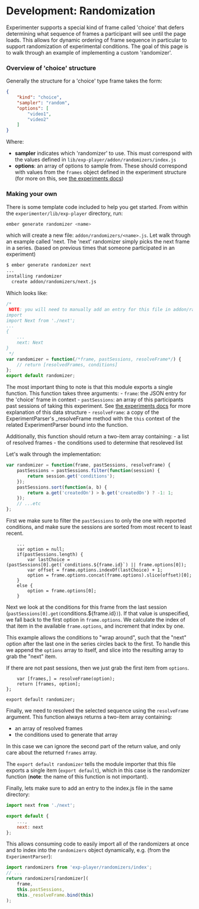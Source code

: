 # Development: Randomization

Experimenter supports a special kind of frame called 'choice' that defers determining what sequence of frames a
participant will see until the page loads. This allows for dynamic ordering of frame sequence in particular to
support randomization of experimental conditions. The goal of this page is to walk through an example of
implementing a custom 'randomizer'.

### Overview of 'choice' structure

Generally the structure for a 'choice' type frame takes the form:

```json
{
    "kind": "choice",
    "sampler": "random",
    "options": [
		"video1",
		"video2"
	]
}
```

Where:
- **sampler** indicates which 'randomizer' to use. This must correspond with the values defined in 
`lib/exp-player/addon/randomizers/index.js`
- **options**: an array of options to sample from. These should correspond with values from the `frames` object defined
 in the experiment structure (for more on this, see [the experiments docs](experiments.html))

### Making your own

There is some template code included to help you get started. From within the `experimenter/lib/exp-player` directory,
run:

```bash
ember generate randomizer <name>
```

which will create a new file: `addon/randomizers/<name>.js`. Let walk through an example called 'next. The 'next' 
randomizer simply picks the next frame in a series. (based on previous times that someone participated in an experiment)

```bash
$ ember generate randomizer next
...
installing randomizer
  create addon/randomizers/next.js
```

Which looks like:
```javascript
/*
 NOTE: you will need to manually add an entry for this file in addon/randomizers/index.js, e.g.:
import
import Next from './next';
...
{
    ...
    next: Next
}
 */
var randomizer = function(/*frame, pastSessions, resolveFrame*/) {
    // return [resolvedFrames, conditions]
};
export default randomizer;
```

The most important thing to note is that this module exports a single function. This function takes three arguments:
	- `frame`: the JSON entry for the 'choice' frame in context
	- `pastSessions`: an array of this participants past sessions of taking this experiment. See 
	  [the experiments docs](experiments.html) for more explanation of this data structure
	- `resolveFrame`: a copy of the ExperimentParser's _resolveFrame method with the `this` context of the related 
	  ExperimentParser bound into the function.

Additionally, this function should return a two-item array containing:
	- a list of resolved frames
	- the conditions used to determine that resoleved list
	
Let's walk through the implementation:

```javascript
var randomizer = function(frame, pastSessions, resolveFrame) {
    pastSessions = pastSessions.filter(function(session) {
        return session.get('conditions');
    });
    pastSessions.sort(function(a, b) {
        return a.get('createdOn') > b.get('createdOn') ? -1: 1;
    });
	// ...etc
};
```

First we make sure to filter the `pastSessions` to only the one with reported conditions, and make sure the sessions 
are sorted from most recent to least recent.

```
	...
    var option = null;
    if(pastSessions.length) {
        var lastChoice = (pastSessions[0].get(`conditions.${frame.id}`) || frame.options[0]);
        var offset = frame.options.indexOf(lastChoice) + 1;
        option = frame.options.concat(frame.options).slice(offset)[0];
    }
    else {
        option = frame.options[0];
    }
```

Next we look at the conditions for this frame from the last session (`pastSessions[0].get(`conditions.${frame.id}`)`).
 If that value is unspecified, we fall back to the first option in `frame.options`. We calculate the index of that 
 item in the available `frame.options`, and increment that index by one. 

This example allows the conditions to "wrap around", such that the "next" option after the last one in the series 
circles back to the first. To handle this we append the `options` array to itself, and slice into the resulting array to 
grab the "next" item.

If there are not past sessions, then we just grab the first item from `options`.

```	
    var [frames,] = resolveFrame(option);
    return [frames, option];
};

export default randomizer;
```

Finally, we need to resolved the selected sequence using the `resolveFrame` argument. This function always returns a
 two-item array containing:
- an array of resolved frames
- the conditions used to generate that array

In this case we can ignore the second part of the return value, and only care about the returned `frames` array.

The `export default randomizer` tells the module importer that this file exports a single item (`export default`), 
which in this case is the randomizer function (**note**: the name of this function is not important). 

Finally, lets make sure to add an entry to the index.js file in the same directory:
```javascript
import next from './next';

export default {
	...,
    next: next
};
```

This allows consuming code to easily import all of the randomizers at once and to index into the `randomizers` object 
dynamically, e.g. (from the `ExperimentParser`):

```javascript
import randomizers from 'exp-player/randomizers/index';
// ...
return randomizers[randomizer](
	frame,
	this.pastSessions,
	this._resolveFrame.bind(this)
);
```

